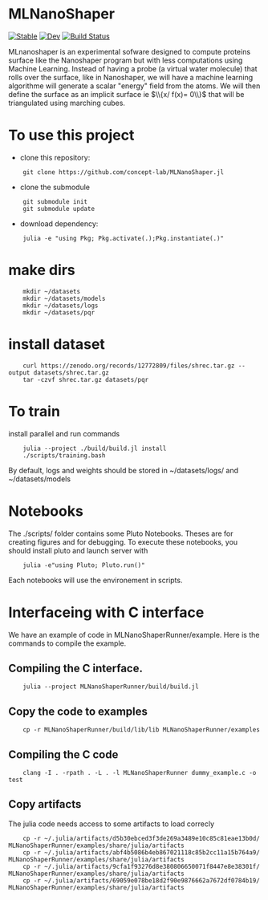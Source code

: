 # MLNanoShaper

[![Stable](https://img.shields.io/badge/docs-stable-blue.svg)](https://concept-lab.github.io/MLNanoShaper.jl/stable/)
[![Dev](https://img.shields.io/badge/docs-dev-blue.svg)](https://concept-lab.github.io/MLNanoShaper.jl/dev/)
[![Build Status](https://github.com/concept-lab/MLNanoShaper.jl/actions/workflows/CI.yml/badge.svg?branch=main)](https://github.com/hack-hard/MLNanoShaper.jl/actions/workflows/CI.yml?query=branch%3Amain)

MLnanoshaper is an experimental sofware designed to compute proteins surface like the Nanoshaper program but with less computations using Machine Learning.
Instead of having a probe (a virtual water molecule) that rolls over the surface, like in Nanoshaper, we will have a machine learning algorithme will generate a scalar "energy" field from the atoms. We will then define the surface as an implicit surface ie $\\{x/ f(x)= 0\\}$ that will be triangulated using marching cubes.


# To use this project
- clone this repository:
```
    git clone https://github.com/concept-lab/MLNanoShaper.jl
```
- clone the submodule
```
    git submodule init
    git submodule update
```
- download dependency:
```
    julia -e "using Pkg; Pkg.activate(.);Pkg.instantiate(.)"
```
# make dirs
```
    mkdir ~/datasets
    mkdir ~/datasets/models
    mkdir ~/datasets/logs
    mkdir ~/datasets/pqr
```
# install dataset
```
    curl https://zenodo.org/records/12772809/files/shrec.tar.gz --output datasets/shrec.tar.gz 
    tar -czvf shrec.tar.gz datasets/pqr
```

# To train 
install parallel and run commands
```
    julia --project ./build/build.jl install
    ./scripts/training.bash
```

By default, logs and weights should be stored in ~/datasets/logs/ and ~/datasets/models


# Notebooks
The ./scripts/ folder contains some Pluto Notebooks. Theses are for creating figures and for debugging. To execute these notebooks, you should install pluto and launch server with 
```
    julia -e"using Pluto; Pluto.run()"
```

Each notebooks will use the environement in scripts.

# Interfaceing with C interface
We have an example of code in MLNanoShaperRunner/example. Here is the commands to compile the example.
## Compiling the C interface.
```
    julia --project MLNanoShaperRunner/build/build.jl
```

## Copy the code to examples
```
    cp -r MLNanoShaperRunner/build/lib/lib MLNanoShaperRunner/examples
```

## Compiling the C code
``` 
    clang -I . -rpath . -L . -l MLNanoShaperRunner dummy_example.c -o test
```

## Copy artifacts
The julia code needs access to some artifacts to load correcly
```
    cp -r ~/.julia/artifacts/d5b30ebced3f3de269a3489e10c85c81eae13b0d/ MLNanoShaperRunner/examples/share/julia/artifacts
    cp -r ~/.julia/artifacts/abf4b5086b4eb867021118c85b2cc11a15b764a9/ MLNanoShaperRunner/examples/share/julia/artifacts
    cp -r ~/.julia/artifacts/9cfa1f93276d8e380806650071f8447e8e38301f/ MLNanoShaperRunner/examples/share/julia/artifacts
    cp -r ~/.julia/artifacts/69059e078be18d2f90e9876662a7672df0784b19/ MLNanoShaperRunner/examples/share/julia/artifacts
```

